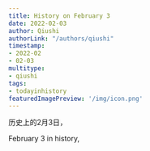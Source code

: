 ```yaml
---
title: History on February 3
date: 2022-02-03
author: Qiushi 
authorLink: "/authors/qiushi"
timestamp: 
- 2022-02
- 02-03
multitype: 
- qiushi
tags: 
- todayinhistory
featuredImagePreview: '/img/icon.png'
---
```









历史上的2月3日，

February 3 in history, 

<!--more-->

